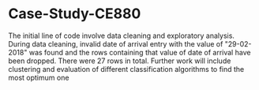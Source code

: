 # Case-Study-CE880

The initial line of code involve data cleaning and exploratory analysis.
During data cleaning, invalid date of arrival entry with the value of "29-02-2018" was found and the rows containing that value of date of arrival have been dropped. There were 27 rows in total. 
Further work will include clustering and evaluation of different classification algorithms to find the most optimum one
